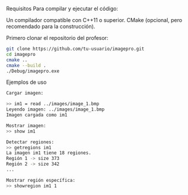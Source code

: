 Requisitos
Para compilar y ejecutar el código:

Un compilador compatible con C++11 o superior.
CMake (opcional, pero recomendado para la construcción).

Primero clonar el repositorio del profesor: 
```bash
git clone https://github.com/tu-usuario/imagepro.git
cd imagepro
cmake ..
cmake --build .
./Debug/imagepro.exe
```


Ejemplos de uso
```bash
Cargar imagen: 

>> im1 = read ../images/image_1.bmp
Leyendo imagen: ../images/image_1.bmp
Imagen cargada como im1

Mostrar imagen:
>> show im1

Detectar regiones:
>> getregions im1
La imagen im1 tiene 18 regiones.
Región 1 -> size 373
Región 2 -> size 342
...

Mostrar región específica:
>> showregion im1 1
```
